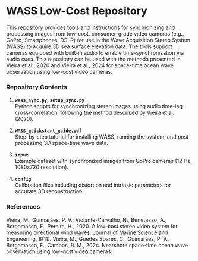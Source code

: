 # WASS Low-Cost Repository

This repository provides tools and instructions for synchronizing and processing images from low-cost, consumer-grade video cameras (e.g., GoPro, Smartphones, DSLR) for use in the Wave Acquisition Stereo System (WASS) to acquire 3D sea surface elevation data. The tools support cameras equipped with built-in audio to enable time-synchronization via audio cues. 
This repository can be used with the methods presented in Vieira et al., 2020 and Vieira et al., 2024 for space-time ocean wave observation using low-cost video cameras.

### Repository Contents
1. **`wass_sync.py`, `setup_sync.py`**  
   Python scripts for synchronizing stereo images using audio time-lag cross-correlation, following the method described by Vieira et al. (2020).
   
2. **`WASS_quickstart_guide.pdf`**  
   Step-by-step tutorial for installing WASS, running the system, and post-processing 3D space-time wave data.
   
3. **`input`**  
   Example dataset with synchronized images from GoPro cameras (12 Hz, 1080x720 resolution).
   
4. **`config`**  
   Calibration files including distortion and intrinsic parameters for accurate 3D reconstruction.

### References
Vieira, M., Guimarães, P. V., Violante-Carvalho, N., Benetazzo, A., Bergamasco, F., Pereira, H., 2020. A low-cost stereo video system for measuring directional wind waves. Journal of Marine Science and Engineering, 8(11).
Vieira, M., Guedes Soares, C., Guimarães, P. V., Bergamasco, F., Campos, R. M., 2024. Nearshore space-time ocean wave observation using low-cost video cameras.



